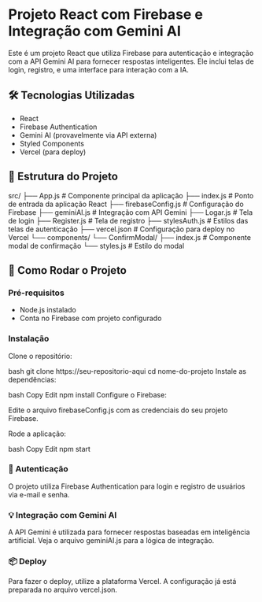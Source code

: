 # Projeto React com Firebase e Integração com Gemini AI

Este é um projeto React que utiliza Firebase para autenticação e integração com a API Gemini AI para fornecer respostas inteligentes. Ele inclui telas de login, registro, e uma interface para interação com a IA.

## 🛠 Tecnologias Utilizadas

- React
- Firebase Authentication
- Gemini AI (provavelmente via API externa)
- Styled Components
- Vercel (para deploy)

## 📁 Estrutura do Projeto

src/
├── App.js # Componente principal da aplicação
├── index.js # Ponto de entrada da aplicação React
├── firebaseConfig.js # Configuração do Firebase
├── geminiAI.js # Integração com API Gemini
├── Logar.js # Tela de login
├── Register.js # Tela de registro
├── stylesAuth.js # Estilos das telas de autenticação
├── vercel.json # Configuração para deploy no Vercel
└── components/
└── ConfirmModal/
├── index.js # Componente modal de confirmação
└── styles.js # Estilo do modal

## 🚀 Como Rodar o Projeto

### Pré-requisitos

- Node.js instalado
- Conta no Firebase com projeto configurado

### Instalação

Clone o repositório:

bash
git clone https://seu-repositorio-aqui
cd nome-do-projeto
Instale as dependências:

bash
Copy
Edit
npm install
Configure o Firebase:

Edite o arquivo firebaseConfig.js com as credenciais do seu projeto Firebase.

Rode a aplicação:

bash
Copy
Edit
npm start

### 🔐 Autenticação
O projeto utiliza Firebase Authentication para login e registro de usuários via e-mail e senha.

### 💡 Integração com Gemini AI
A API Gemini é utilizada para fornecer respostas baseadas em inteligência artificial. Veja o arquivo geminiAI.js para a lógica de integração.

### 📦 Deploy
Para fazer o deploy, utilize a plataforma Vercel. A configuração já está preparada no arquivo vercel.json.
